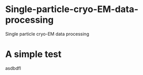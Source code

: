 # Single-particle-cryo-EM-data-processing
Single particle cryo-EM data processing

# A simple test

asdbdfl
